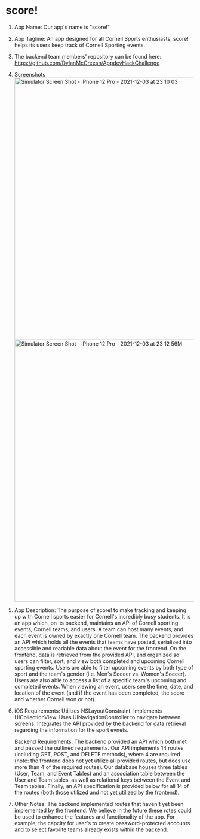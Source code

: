 # score!
1. App Name: Our app's name is "score!".
2. App Tagline: An app designed for all Cornell Sports enthusiasts, score! helps its users keep track of Cornell Sporting events.
3. The backend team members' repository can be found here: https://github.com/DylanMcCreesh/AppdevHackChallenge
4. Screenshots
<img height="700" alt="Simulator Screen Shot - iPhone 12 Pro - 2021-12-03 at 23 10 03" src="https://user-images.githubusercontent.com/82056699/144697118-81fca820-76fb-4add-9f3b-bed2e7902185.png">        <img height="700" alt="Simulator Screen Shot - iPhone 12 Pro - 2021-12-03 at 23 12 56M" src="https://user-images.githubusercontent.com/82056699/144697148-e508e1ab-cd50-46fa-a3ba-a0791cd62d05.png">


5. App Description: The purpose of score! to make tracking and keeping up with Cornell sports easier for Cornell's incredibly busy students. It is an app which, on its backend, maintains an API of Cornell sporting events, Cornell teams, and users. A team can host many events, and each event is owned by exactly one Cornell team. The backend provides an API which holds all the events that teams have posted, serialized into accessible and readable data about the event for the frontend. On the frontend, data is retrieved from the provided API, and organized so users can filter, sort, and view both completed and upcoming Cornell sporting events. Users are able to filter upcoming events by both type of sport and the team's gender (i.e. Men's Soccer vs. Women's Soccer). Users are also able to access a list of a specific team's upcoming and completed events. When viewing an event, users see the time, date, and location of the event (and if the event has been completed, the score and whether Cornell won or not). 
6. iOS Requirements:        Utilizes NSLayoutConstraint.  Implements UICollectionView. Uses UINavigationController to navigate between screens. Integrates the API provided by the backend for data retrieval regarding the information for the sport evnets.  
   
   Backend Requirements:    The backend provided an API which both met and passed the outlined requirements. Our API implements 14 routes (including GET, POST, and DELETE methods), where 4 are required (note: the frontend does not yet utilize all provided routes, but does use more than 4 of the required routes). Our database houses three tables (User, Team, and Event Tables) and an association table between the User and Team tables, as well as relational keys between the Event and Team tables. Finally, an API specification is provided below for all 14 of the routes (both those utilized and not yet utilized by the frontend).
   
7. Other Notes: The backend implemented routes that haven't yet been implemented by the frontend. We believe in the future these rotes could be used to enhance the features and functionality of the app. For example, the capcity for user's to create password-protected accounts and to select favorite teams already exists within the backend.

